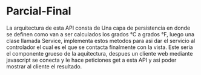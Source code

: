 # Parcial-Final

La arquitectura de esta API consta de Una capa de persistencia en donde se definen como van a ser calculados los grados °C a grados °F,
luego una clase llamada Service, implementa estos metodos para asi dar el servicio al controlador el cual es el que se contacta finalmente
con la vista. Este seria el componente grueso de la aquitectura, despues un cliente web mediante javascript se conecta y le hace peticiones
get a esta API y asi poder mostrar al cliente el resultado.
